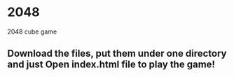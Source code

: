 # 2048
2048 cube game
## Download the files, put them under one directory and just Open index.html file to play the game!
